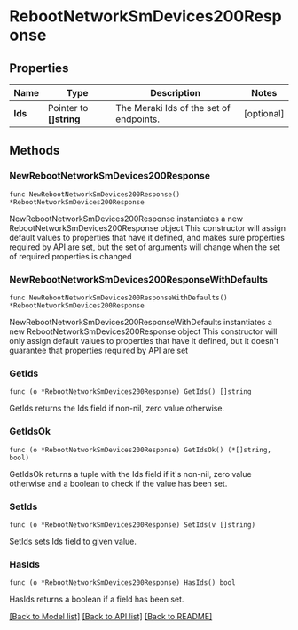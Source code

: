 # RebootNetworkSmDevices200Response

## Properties

Name | Type | Description | Notes
------------ | ------------- | ------------- | -------------
**Ids** | Pointer to **[]string** | The Meraki Ids of the set of endpoints. | [optional] 

## Methods

### NewRebootNetworkSmDevices200Response

`func NewRebootNetworkSmDevices200Response() *RebootNetworkSmDevices200Response`

NewRebootNetworkSmDevices200Response instantiates a new RebootNetworkSmDevices200Response object
This constructor will assign default values to properties that have it defined,
and makes sure properties required by API are set, but the set of arguments
will change when the set of required properties is changed

### NewRebootNetworkSmDevices200ResponseWithDefaults

`func NewRebootNetworkSmDevices200ResponseWithDefaults() *RebootNetworkSmDevices200Response`

NewRebootNetworkSmDevices200ResponseWithDefaults instantiates a new RebootNetworkSmDevices200Response object
This constructor will only assign default values to properties that have it defined,
but it doesn't guarantee that properties required by API are set

### GetIds

`func (o *RebootNetworkSmDevices200Response) GetIds() []string`

GetIds returns the Ids field if non-nil, zero value otherwise.

### GetIdsOk

`func (o *RebootNetworkSmDevices200Response) GetIdsOk() (*[]string, bool)`

GetIdsOk returns a tuple with the Ids field if it's non-nil, zero value otherwise
and a boolean to check if the value has been set.

### SetIds

`func (o *RebootNetworkSmDevices200Response) SetIds(v []string)`

SetIds sets Ids field to given value.

### HasIds

`func (o *RebootNetworkSmDevices200Response) HasIds() bool`

HasIds returns a boolean if a field has been set.


[[Back to Model list]](../README.md#documentation-for-models) [[Back to API list]](../README.md#documentation-for-api-endpoints) [[Back to README]](../README.md)


